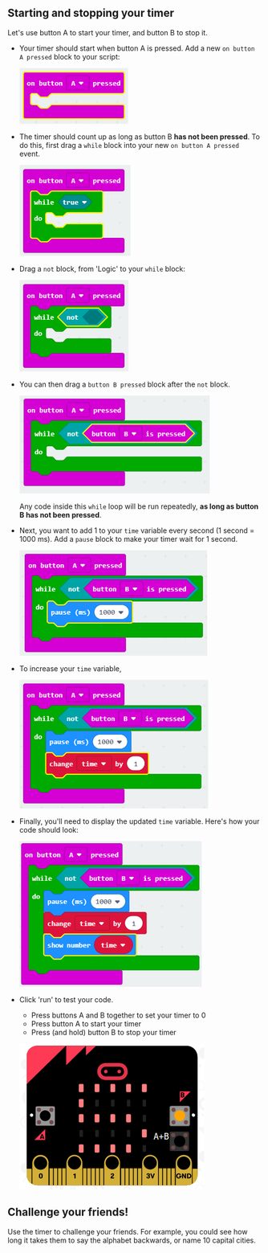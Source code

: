 ## Starting and stopping your timer

Let's use button A to start your timer, and button B to stop it.

+ Your timer should start when button A is pressed. Add a new `on button A pressed` block to your script:
    
    ![screenshot](images/clock-a-pressed.png)

+ The timer should count up as long as button B **has not been pressed**. To do this, first drag a `while` block into your new `on button A pressed` event.
    
    ![скриншот](images/clock-while.png)

+ Drag a `not` block, from 'Logic' to your `while` block:
    
    ![скриншот](images/clock-not.png)

+ You can then drag a `button B pressed` block after the `not` block.
    
    ![screenshot](images/clock-b-pressed.png)
    
    Any code inside this `while` loop will be run repeatedly, **as long as button B has not been pressed**.

+ Next, you want to add 1 to your `time` variable every second (1 second = 1000 ms). Add a `pause` block to make your timer wait for 1 second.
    
    ![скриншот](images/clock-pause.png)

+ To increase your `time` variable,
    
    ![скриншот](images/clock-change-time.png)

+ Finally, you'll need to display the updated `time` variable. Here's how your code should look:
    
    ![скриншот](images/clock-update.png)

+ Click 'run' to test your code.
    
    + Press buttons A and B together to set your timer to 0
    + Press button A to start your timer
    + Press (and hold) button B to stop your timer
    
    ![скриншот](images/clock-test.png)

## Challenge your friends!

Use the timer to challenge your friends. For example, you could see how long it takes them to say the alphabet backwards, or name 10 capital cities.